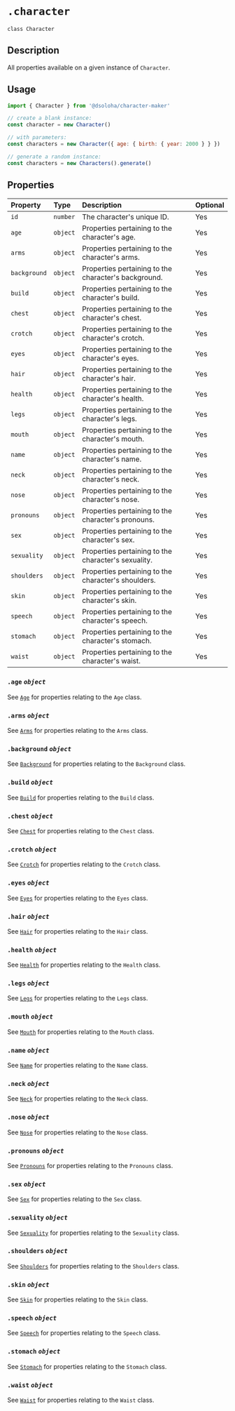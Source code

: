 # `.character`

`class Character`

## Description

All properties available on a given instance of `Character`.

## Usage

```js
import { Character } from '@dsoloha/character-maker'

// create a blank instance:
const character = new Character()

// with parameters:
const characters = new Character({ age: { birth: { year: 2000 } } })

// generate a random instance:
const characters = new Characters().generate()
```

## Properties

| Property     | Type     | Description                                          | Optional |
|:-------------|:---------|:-----------------------------------------------------|:---------|
| `id`         | `number` | The character's unique ID.                           | Yes      |
| `age`        | `object` | Properties pertaining to the character's age.        | Yes      |
| `arms`       | `object` | Properties pertaining to the character's arms.       | Yes      |
| `background` | `object` | Properties pertaining to the character's background. | Yes      |
| `build`      | `object` | Properties pertaining to the character's build.      | Yes      |
| `chest`      | `object` | Properties pertaining to the character's chest.      | Yes      |
| `crotch`     | `object` | Properties pertaining to the character's crotch.     | Yes      |
| `eyes`       | `object` | Properties pertaining to the character's eyes.       | Yes      |
| `hair`       | `object` | Properties pertaining to the character's hair.       | Yes      |
| `health`     | `object` | Properties pertaining to the character's health.     | Yes      |
| `legs`       | `object` | Properties pertaining to the character's legs.       | Yes      |
| `mouth`      | `object` | Properties pertaining to the character's mouth.      | Yes      |
| `name`       | `object` | Properties pertaining to the character's name.       | Yes      |
| `neck`       | `object` | Properties pertaining to the character's neck.       | Yes      |
| `nose`       | `object` | Properties pertaining to the character's nose.       | Yes      |
| `pronouns`   | `object` | Properties pertaining to the character's pronouns.   | Yes      |
| `sex`        | `object` | Properties pertaining to the character's sex.        | Yes      |
| `sexuality`  | `object` | Properties pertaining to the character's sexuality.  | Yes      |
| `shoulders`  | `object` | Properties pertaining to the character's shoulders.  | Yes      |
| `skin`       | `object` | Properties pertaining to the character's skin.       | Yes      |
| `speech`     | `object` | Properties pertaining to the character's speech.     | Yes      |
| `stomach`    | `object` | Properties pertaining to the character's stomach.    | Yes      |
| `waist`      | `object` | Properties pertaining to the character's waist.      | Yes      |

### `.age` *`object`*

See [`Age`](./age.md) for properties relating to the `Age` class.

### `.arms` *`object`*

See [`Arms`](./arm.md) for properties relating to the `Arms` class.

### `.background` *`object`*

See [`Background`](./background.md) for properties relating to the `Background` class.

### `.build` *`object`*

See [`Build`](./build.md) for properties relating to the `Build` class.

### `.chest` *`object`*

See [`Chest`](./chest.md) for properties relating to the `Chest` class.

### `.crotch` *`object`*

See [`Crotch`](./crotch.md) for properties relating to the `Crotch` class.

### `.eyes` *`object`*

See [`Eyes`](./eyes.md) for properties relating to the `Eyes` class.

### `.hair` *`object`*

See [`Hair`](./hair.md) for properties relating to the `Hair` class.

### `.health` *`object`*

See [`Health`](./health.md) for properties relating to the `Health` class.

### `.legs` *`object`*

See [`Legs`](./leg.md) for properties relating to the `Legs` class.

### `.mouth` *`object`*

See [`Mouth`](./mouth.md) for properties relating to the `Mouth` class.

### `.name` *`object`*

See [`Name`](./name.md) for properties relating to the `Name` class.

### `.neck` *`object`*

See [`Neck`](./neck.md) for properties relating to the `Neck` class.

### `.nose` *`object`*

See [`Nose`](./nose.md) for properties relating to the `Nose` class.

### `.pronouns` *`object`*

See [`Pronouns`](./pronouns.md) for properties relating to the `Pronouns` class.

### `.sex` *`object`*

See [`Sex`](./sex.md) for properties relating to the `Sex` class.

### `.sexuality` *`object`*

See [`Sexuality`](./sexuality.md) for properties relating to the `Sexuality` class.

### `.shoulders` *`object`*

See [`Shoulders`](./shoulders.md) for properties relating to the `Shoulders` class.

### `.skin` *`object`*

See [`Skin`](./skin.md) for properties relating to the `Skin` class.

### `.speech` *`object`*

See [`Speech`](./speech.md) for properties relating to the `Speech` class.

### `.stomach` *`object`*

See [`Stomach`](./stomach.md) for properties relating to the `Stomach` class.

### `.waist` *`object`*

See [`Waist`](./waist.md) for properties relating to the `Waist` class.

